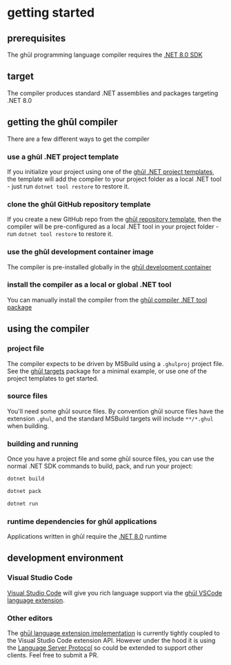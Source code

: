 # getting started

## prerequisites

The ghūl programming language compiler requires the [.NET 8.0 SDK](https://dotnet.microsoft.com/en-us/download/dotnet/8.0)

## target

The compiler produces standard .NET assemblies and packages targeting .NET 8.0

## getting the ghūl compiler

There are a few different ways to get the compiler

### use a ghūl .NET project template

If you initialize your project using one of the [ghūl .NET project templates](https://www.nuget.org/packages/ghul.templates/), the template will add the compiler to your project folder as a local .NET tool - just run `dotnet tool restore` to restore it. 

### clone the ghūl GitHub repository template

If you create a new GitHub repo from the [ghūl repository template](https://github.com/degory/ghul-repository-template), then the compiler will be pre-configured as a local .NET tool in your project folder - run `dotnet tool restore` to restore it.

### use the ghūl development container image

The compiler is pre-installed globally in the [ghūl development container](https://github.com/users/degory/packages/container/package/ghul%2Fdevcontainer)

### install the compiler as a local or global .NET tool

You can manually install the compiler from the [ghūl compiler .NET tool package](https://www.nuget.org/packages/ghul.compiler/)

## using the compiler

### project file

The compiler expects to be driven by MSBuild using a `.ghulproj` project file.
See the [ghūl targets](https://www.nuget.org/packages/ghul/) package for
a minimal example, or use one of the project templates to get started.

### source files

You'll need some ghūl source files. By convention ghūl source files have the extension `.ghul`, and the standard MSBuild targets will include `**/*.ghul` when building.

### building and running

Once you have a project file and some ghūl source files, you can use the normal
.NET SDK commands to build, pack, and run your project:

```bash
dotnet build
```

```bash
dotnet pack
```

```bash
dotnet run
```

### runtime dependencies for ghūl applications

Applications written in ghūl require the [.NET 8.0](https://dotnet.microsoft.com/download/dotnet/8.0) runtime

## development environment

### Visual Studio Code

[Visual Studio Code](https://code.visualstudio.com) will give you rich language support via the [ghūl VSCode language extension](https://marketplace.visualstudio.com/items?itemName=degory.ghul).

### Other editors

The [ghūl language extension implementation](https://github.com/degory/ghul-vsce) is currently tightly coupled to the Visual Studio Code extension API. However under the hood it is using the [Language Server Protocol](https://microsoft.github.io/language-server-protocol/) so could be extended to support other clients. Feel free to submit a PR. 